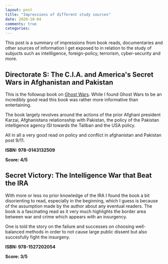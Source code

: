 ```yaml
---
layout: post
title: "Impressions of different study sources"
date: 2020-10-04
comments: true
categories:
---
```


This post is a summary of impressions from book reads, documentaries and other sources of information I get exposed 
to in relation to the study of subjucts such as intellligence, foreign-policy, terrorism, cyber-security and more.

## Directorate S: The C.I.A. and America's Secret Wars in Afghanistan and Pakistan

This is the followup book on [Ghost Wars](http://tomasuh.github.io/2019/02/09/ghost-wars.html). While I found Ghost Wars to be 
an incredibly good read this book was rather more informative than entertaining.

The book largely revolves around the actions of the prior Afghani president Karzai, Afghanistans relationsship with Pakistan, the policy of the Pakistan intelligence agency ISI towards the Taliban and the USA policy.

All in all a very good read on policy and conflict in afghanistan and Pakistan post 9/11.


**ISBN: 978-0143132509**

**Score: 4/5**

## Secret Victory: The Intelligence War that Beat the IRA

With more or less no prior knowledge of the IRA I found the book a bit disorienting to read, especially in the beginning, which 
I guess is because of the assumption made by the author about any eventual readers. 
The book is a fascinating read as it very much highlights the border area between war and crime which appears with an insurgency.

One is told the story on the failure and successes on choosing well-balanced methods in order to not cause large public dissent but also succesfully fight the insurgeny.

**ISBN: 978-1527202054**

**Score: 3/5**
